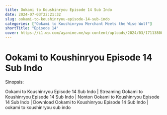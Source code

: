 ```yaml
---
title: Ookami to Koushinryou Episode 14 Sub Indo
date: 2024-07-03T22:21:32
slug: ookami-to-koushinryou-episode-14-sub-indo
categories: ["Ookami to Koushinryou Merchant Meets the Wise Wolf"]
shortTitle: "Episode 14"
cover: https://i1.wp.com/ayanime.me/wp-content/uploads/2024/03/1711380078-7159-142218.jpg
---
```


# Ookami to Koushinryou Episode 14 Sub Indo

<iframe-loader iframe-src1="https://play.ayanime.me/include/fluidplayer/fluidplayer.php?VideoSrc1=https%3A%2F%2Fdrive.google.com%2Ffile%2Fd%2F1mO0L6H8YV2vXhPubAEBliba16mzjzjYT%2Fpreview&VideoType1=video%2Fmp4&VideoQuality1=480p&VideoSrc2=https%3A%2F%2Fdrive.google.com%2Ffile%2Fd%2F1zwX_PF81X-3l0926GQTMZL1UP6V5AFF8%2Fpreview&VideoType2=video%2Fmp4&VideoQuality2=720p&VideoSrc3=https%3A%2F%2Fdrive.google.com%2Ffile%2Fd%2F1j4rc75cWi6_FrftgEoqvP0BA7ml4oetf%2Fpreview&VideoType3=video%2Fmp4&VideoQuality3=1080p&VideoSrc4=&VideoType4=&VideoQuality4=&VideoPoster=&VideoTrack1=&kind1=&srclang1=&label1=&default1=&VideoTrack2=&kind2=&srclang2=&label2=&default2=&player=fluid+player&server=Drive+API&api=&width=100%25&height=100%25" iframe-src2="https://drive.google.com/file/d/1j4rc75cWi6_FrftgEoqvP0BA7ml4oetf/preview"></iframe-loader>

Sinopsis:
<p>Ookami to Koushinryou Episode 14 Sub Indo | Streaming Ookami to Koushinryou Episode 14 Sub Indo | Nonton Ookami to Koushinryou Episode 14 Sub Indo | Download Ookami to Koushinryou Episode 14 Sub Indo | ookami to koushinryou sub indo</p>

